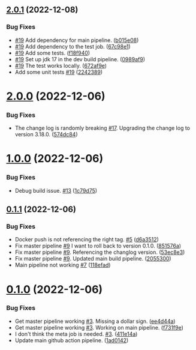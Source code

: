 ## [2.0.1](https://github.com/winmicroservices/demo/compare/v2.0.0...v2.0.1) (2022-12-08)


### Bug Fixes

* [#19](https://github.com/winmicroservices/demo/issues/19) Add dependency for main pipeline. ([b015e08](https://github.com/winmicroservices/demo/commit/b015e0851776671a2db5e05c9994110879871c60))
* [#19](https://github.com/winmicroservices/demo/issues/19) Add dependency to the test job. ([67c98e1](https://github.com/winmicroservices/demo/commit/67c98e1e075dfbfc994438a3d5b5e68f0ebbfa16))
* [#19](https://github.com/winmicroservices/demo/issues/19) Add some tests. ([f18f940](https://github.com/winmicroservices/demo/commit/f18f940efb69d7eb1b1da87ec915a6314d223e9c))
* [#19](https://github.com/winmicroservices/demo/issues/19) Set up jdk 17 in the dev build pipeline. ([0989af9](https://github.com/winmicroservices/demo/commit/0989af90b1dd7e725902e0e5886bbe61d89eddd9))
* [#19](https://github.com/winmicroservices/demo/issues/19) The test works locally. ([672af9e](https://github.com/winmicroservices/demo/commit/672af9e78879e224607a1d01ab67e17dddeea893))
* Add some unit tests [#19](https://github.com/winmicroservices/demo/issues/19) ([2242389](https://github.com/winmicroservices/demo/commit/2242389e59180e941a853d078ce542c4ed8bf9c2))



# [2.0.0](https://github.com/winmicroservices/demo/compare/v1.0.0...v2.0.0) (2022-12-06)


### Bug Fixes

* The change log is randomly breaking [#17](https://github.com/winmicroservices/demo/issues/17).  Upgrading the change log to version 3.18.0. ([574dc84](https://github.com/winmicroservices/demo/commit/574dc846807154fee342e9adfa3b2b9b24a95de6))



# [1.0.0](https://github.com/winmicroservices/demo/compare/v0.1.1...v1.0.0) (2022-12-06)


### Bug Fixes

* Debug build issue. [#13](https://github.com/winmicroservices/demo/issues/13) ([1c79d75](https://github.com/winmicroservices/demo/commit/1c79d75194e2c0d38d47371382409be79a191f00))



## [0.1.1](https://github.com/winmicroservices/demo/compare/v0.1.0...v0.1.1) (2022-12-06)


### Bug Fixes

* Docker push is not referencing the right tag. [#5](https://github.com/winmicroservices/demo/issues/5) ([d6a3512](https://github.com/winmicroservices/demo/commit/d6a3512d69e5af16d837de8d870dead844a4ae4e))
* Fix master pipeline [#9](https://github.com/winmicroservices/demo/issues/9) I want to roll back to version 0.1.0. ([851576a](https://github.com/winmicroservices/demo/commit/851576a1c4332b43e28628dad51928b5a2524fce))
* Fix master pipeline [#9](https://github.com/winmicroservices/demo/issues/9).  Referencing the changlog version. ([53ec8e3](https://github.com/winmicroservices/demo/commit/53ec8e3b2c3e8bce677ae72e314a2f05234c395e))
* Fix master pipeline [#9](https://github.com/winmicroservices/demo/issues/9).  Updated main build pipeline. ([2055300](https://github.com/winmicroservices/demo/commit/2055300bbb773fa930326cb345b2958933bfb353))
* Main pipeline not working [#7](https://github.com/winmicroservices/demo/issues/7) ([118efad](https://github.com/winmicroservices/demo/commit/118efad211f44171817af1a34f44f6f153077d13))



# [0.1.0](https://github.com/winmicroservices/demo/compare/1ad0142e349b15525f79368e6e74285cfe49dcb1...v0.1.0) (2022-12-06)


### Bug Fixes

* Get master pipeline working  [#3](https://github.com/winmicroservices/demo/issues/3).  Missing a dollar sign. ([ee4d44a](https://github.com/winmicroservices/demo/commit/ee4d44af4fafa630b8f6fa609ea676e515a8db51))
* Get master pipeline working  [#3](https://github.com/winmicroservices/demo/issues/3).  Working on main pipeline. ([f731f9e](https://github.com/winmicroservices/demo/commit/f731f9e964acfbff0ea2801bb17f7f2fa235d5cb))
* I don't think the meta job is needed. [#3](https://github.com/winmicroservices/demo/issues/3). ([411e14a](https://github.com/winmicroservices/demo/commit/411e14a18d2e41881954d33459bee7653b24c4fe))
* Update main github action pipeline. ([1ad0142](https://github.com/winmicroservices/demo/commit/1ad0142e349b15525f79368e6e74285cfe49dcb1))



